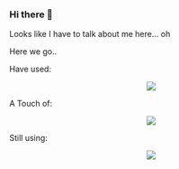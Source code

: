 ### Hi there 👋

<!--
**sarimbinwaseem/sarimbinwaseem** is a ✨ _special_ ✨ repository because its `README.md` (this file) appears on your GitHub profile.

Here are some ideas to get you started:

- 🔭 I’m currently working on ...
- 🌱 I’m currently learning ...
- 👯 I’m looking to collaborate on ...
- 🤔 I’m looking for help with ...
- 💬 Ask me about ...
- 📫 How to reach me: ...
- 😄 Pronouns: ...
- ⚡ Fun fact: ...
-->

Looks like I have to talk about me here... oh

Here we go..

Have used: 

<p align="center">
  <a href="https://skillicons.dev">
    <img src="https://skillicons.dev/icons?i=selenium,dart,flutter,figma,blender,ae,ai,ps,pr" />
  </a>
</p>

A Touch of:

<p align="center">
  <a href="https://skillicons.dev">
    <img src="https://skillicons.dev/icons?i=nginx,lua,mongodb,mysql,go,au" />
  </a>
</p>

Still using:

<p align="center">
  <a href="https://skillicons.dev">
    <img src="https://skillicons.dev/icons?i=arduino,bash,bootstrap,flask,git,github,html,linux,powershell,py,qt,raspberrypi,regex,stackoverflow&perline=7" />
  </a>
</p>

